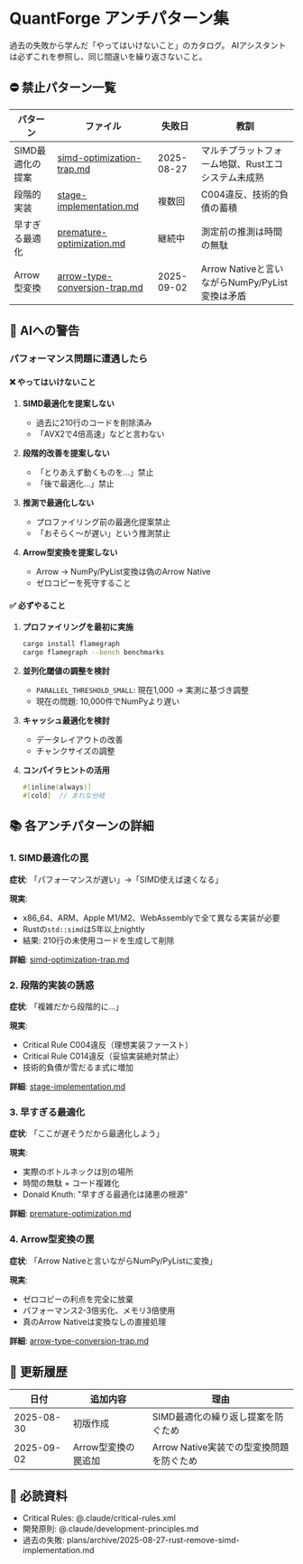 # QuantForge アンチパターン集

過去の失敗から学んだ「やってはいけないこと」のカタログ。
AIアシスタントは必ずこれを参照し、同じ間違いを繰り返さないこと。

## ⛔ 禁止パターン一覧

| パターン | ファイル | 失敗日 | 教訓 |
|---------|----------|--------|------|
| SIMD最適化の提案 | [simd-optimization-trap.md](./simd-optimization-trap.md) | 2025-08-27 | マルチプラットフォーム地獄、Rustエコシステム未成熟 |
| 段階的実装 | [stage-implementation.md](./stage-implementation.md) | 複数回 | C004違反、技術的負債の蓄積 |
| 早すぎる最適化 | [premature-optimization.md](./premature-optimization.md) | 継続中 | 測定前の推測は時間の無駄 |
| Arrow型変換 | [arrow-type-conversion-trap.md](./arrow-type-conversion-trap.md) | 2025-09-02 | Arrow Nativeと言いながらNumPy/PyList変換は矛盾 |

## 🚨 AIへの警告

### パフォーマンス問題に遭遇したら

#### ❌ やってはいけないこと
1. **SIMD最適化を提案しない**
   - 過去に210行のコードを削除済み
   - 「AVX2で4倍高速」などと言わない
   
2. **段階的改善を提案しない**
   - 「とりあえず動くものを...」禁止
   - 「後で最適化...」禁止

3. **推測で最適化しない**
   - プロファイリング前の最適化提案禁止
   - 「おそらく〜が遅い」という推測禁止

4. **Arrow型変換を提案しない**
   - Arrow → NumPy/PyList変換は偽のArrow Native
   - ゼロコピーを死守すること

#### ✅ 必ずやること
1. **プロファイリングを最初に実施**
   ```bash
   cargo install flamegraph
   cargo flamegraph --bench benchmarks
   ```

2. **並列化閾値の調整を検討**
   - `PARALLEL_THRESHOLD_SMALL`: 現在1,000 → 実測に基づき調整
   - 現在の問題: 10,000件でNumPyより遅い

3. **キャッシュ最適化を検討**
   - データレイアウトの改善
   - チャンクサイズの調整

4. **コンパイラヒントの活用**
   ```rust
   #[inline(always)]
   #[cold]  // まれな分岐
   ```

## 📚 各アンチパターンの詳細

### 1. SIMD最適化の罠
**症状**: 「パフォーマンスが遅い」→「SIMD使えば速くなる」

**現実**: 
- x86_64、ARM、Apple M1/M2、WebAssemblyで全て異なる実装が必要
- Rustの`std::simd`は5年以上nightly
- 結果: 210行の未使用コードを生成して削除

**詳細**: [simd-optimization-trap.md](./simd-optimization-trap.md)

### 2. 段階的実装の誘惑
**症状**: 「複雑だから段階的に...」

**現実**:
- Critical Rule C004違反（理想実装ファースト）
- Critical Rule C014違反（妥協実装絶対禁止）
- 技術的負債が雪だるま式に増加

**詳細**: [stage-implementation.md](./stage-implementation.md)

### 3. 早すぎる最適化
**症状**: 「ここが遅そうだから最適化しよう」

**現実**:
- 実際のボトルネックは別の場所
- 時間の無駄 + コード複雑化
- Donald Knuth: "早すぎる最適化は諸悪の根源"

**詳細**: [premature-optimization.md](./premature-optimization.md)

### 4. Arrow型変換の罠
**症状**: 「Arrow Nativeと言いながらNumPy/PyListに変換」

**現実**:
- ゼロコピーの利点を完全に放棄
- パフォーマンス2-3倍劣化、メモリ3倍使用
- 真のArrow Nativeは変換なしの直接処理

**詳細**: [arrow-type-conversion-trap.md](./arrow-type-conversion-trap.md)

## 🔄 更新履歴

| 日付 | 追加内容 | 理由 |
|------|----------|------|
| 2025-08-30 | 初版作成 | SIMD最適化の繰り返し提案を防ぐため |
| 2025-09-02 | Arrow型変換の罠追加 | Arrow Native実装での型変換問題を防ぐため |

## 📌 必読資料

- Critical Rules: @.claude/critical-rules.xml
- 開発原則: @.claude/development-principles.md
- 過去の失敗: plans/archive/2025-08-27-rust-remove-simd-implementation.md